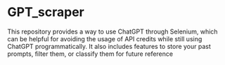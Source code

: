 # GPT_scraper
This repository provides a way to use ChatGPT through Selenium, which can be helpful for avoiding the usage of API credits while still using ChatGPT programmatically. It also includes features to store your past prompts, filter them, or classify them for future reference
